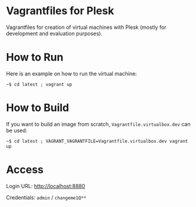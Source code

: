 # Vagrantfiles for Plesk

Vagrantfiles for creation of virtual machines with Plesk (mostly for development and evaluation purposes).

# How to Run

Here is an example on how to run the virtual machine:

```shell
~$ cd latest ; vagrant up
```

# How to Build

If you want to build an image from scratch, `Vagrantfile.virtualbox.dev` can be used:
```shell
~$ cd latest ; VAGRANT_VAGRANTFILE=Vagrantfile.virtualbox.dev vagrant up
```
# Access

Login URL: [http://localhost:8880](http://localhost:8880)

Credentials: `admin` / `changeme1Q**`
